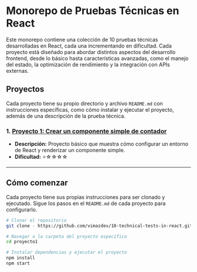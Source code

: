 # Monorepo de Pruebas Técnicas en React

Este monorepo contiene una colección de 10 pruebas técnicas desarrolladas en React, cada una incrementando en dificultad. Cada proyecto está diseñado para abordar distintos aspectos del desarrollo frontend, desde lo básico hasta características avanzadas, como el manejo del estado, la optimización de rendimiento y la integración con APIs externas.

## Proyectos

Cada proyecto tiene su propio directorio y archivo `README.md` con instrucciones específicas, como cómo instalar y ejecutar el proyecto, además de una descripción de la prueba técnica.

### 1. [Proyecto 1: Crear un componente simple de contador](./CounterMaster/README.md)
- **Descripción:** Proyecto básico que muestra cómo configurar un entorno de React y renderizar un componente simple.
- **Dificultad:** ⭐☆☆☆☆


---

## Cómo comenzar

Cada proyecto tiene sus propias instrucciones para ser clonado y ejecutado. Sigue los pasos en el `README.md` de cada proyecto para configurarlo.

```bash
# Clonar el repositorio
git clone - https://github.com/vimazdev/10-technical-tests-in-react.git

# Navegar a la carpeta del proyecto específico
cd proyecto1

# Instalar dependencias y ejecutar el proyecto
npm install
npm start
